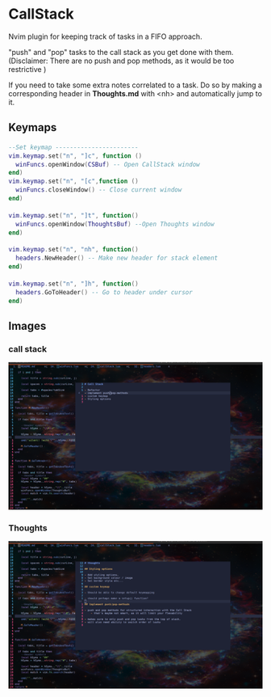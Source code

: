 # CallStack

Nvim plugin for keeping track of tasks in a FIFO approach.

"push" and "pop" tasks to the call stack as you get done with them.
(Disclaimer: There are no push and pop methods, as it would be too restrictive )

If you need to take some extra notes correlated to a task. Do so by making a corresponding header in **Thoughts.md** with \<nh\> and automatically jump to it.

## Keymaps

```lua
--Set keymap -----------------------
vim.keymap.set("n", "]c", function ()
  winFuncs.openWindow(CSBuf) -- Open CallStack window
end)
vim.keymap.set("n", "[c",function ()
  winFuncs.closeWindow() -- Close current window
end)

vim.keymap.set("n", "]t", function()
  winFuncs.openWindow(ThoughtsBuf) --Open Thoughts window
end)

vim.keymap.set("n", "nh", function()
  headers.NewHeader() -- Make new header for stack element
end)

vim.keymap.set("n", "]h", function()
  headers.GoToHeader() -- Go to header under cursor
end)

```


## Images

### call stack

![call stack](./pics/callstack.png)

### Thoughts

![thoughts](./pics/thoughts.png)

